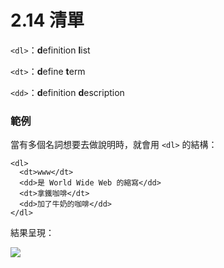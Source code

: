 # 2.14 清單

`<dl>`：**d**efinition **l**ist‌

`<dt>`：**d**efine **t**erm‌

`<dd>`：**d**efinition **d**escription‌

### 範例

當有多個名詞想要去做說明時，就會用 `<dl>` 的結構：

```markup
<dl>
  <dt>www</dt>
  <dd>是 World Wide Web 的縮寫</dd>
  <dt>拿鐵咖啡</dt>
  <dd>加了牛奶的咖啡</dd>
</dl>
```

結果呈現：

![](https://blobscdn.gitbook.com/v0/b/gitbook-28427.appspot.com/o/assets%2F-LdUw6A8IcUFoNsoo\_JR%2F-LdUw6XiCfTmHo9yFIIY%2F-LdUwCJ5sHzucx\_D0gYj%2F%E6%B8%85%E5%96%AE.png?generation=1556387788998143\&alt=media)

